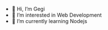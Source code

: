 - 👋 Hi, I’m Gegi
- 👀 I’m interested in Web Development
- 🌱 I’m currently learning Nodejs

<!---
gegi05/gegi05 is a ✨ special ✨ repository because its `README.md` (this file) appears on your GitHub profile.
You can click the Preview link to take a look at your changes.
--->
